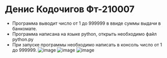 # Денис Кодочигов Фт-210007
- Программа выводит число от 1 до 999999 в ввиде суммы выдачи в банкомате.
- Программа написана на языке python, открыть необходимо файл python.py
- При запуске программы необходимо написать в консоль число от 1 до 999999.
![image](https://user-images.githubusercontent.com/113355417/190973993-cca50f3c-c6f8-4be6-acca-bbcb8e2915fe.png)
![image](https://user-images.githubusercontent.com/113355417/190974032-10604ec7-5789-4621-bdf8-d137ddf8ed30.png)
![image](https://user-images.githubusercontent.com/113355417/190974058-10ec41f2-8e30-4260-9ebe-c91380215c34.png)

